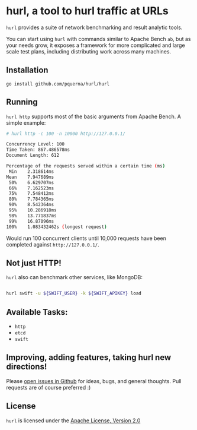# hurl, a tool to hurl traffic at URLs

`hurl` provides a suite of network benchmarking and result analytic tools.

You can start using `hurl` with commands similar to Apache Bench `ab`, but as your needs grow, it exposes a framework for more complicated and large scale test plans, including distributing work across many machines.

## Installation

    go install github.com/pquerna/hurl/hurl

## Running

`hurl http` supports most of the basic arguments from Apache Bench.  A simple example:

```sh
# hurl http -c 100 -n 10000 http://127.0.0.1/

Concurrency Level: 100
Time Taken: 867.486578ms
Document Length: 612

Percentage of the requests served within a certain time (ms)
 Min    2.318614ms
Mean    7.947689ms
 50%    6.629707ms
 66%    7.162523ms
 75%    7.548412ms
 80%    7.784365ms
 90%    8.542364ms
 95%    10.286918ms
 98%    13.771837ms
 99%    16.87096ms
100%    1.083432462s (longest request)

```

Would run 100 concurrent clients until 10,000 requests have been completed against `http://127.0.0.1/`.

## Not just HTTP!

`hurl` also can benchmark other services, like MongoDB:

```sh

hurl swift -u ${SWIFT_USER} -k ${SWIFT_APIKEY} load
```

## Available Tasks:

* `http`
* `etcd`
* `swift`

## Improving, adding features, taking hurl new directions!

Please [open issues in Github]() for ideas, bugs, and general thoughts.  Pull requests are of course preferred :)

## License

`hurl` is licensed under the [Apache License, Version 2.0](./LICENSE)

